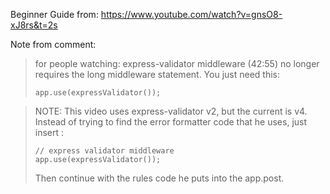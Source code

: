Beginner Guide from: https://www.youtube.com/watch?v=gnsO8-xJ8rs&t=2s

Note from comment:
> for people watching: express-validator middleware (42:55) no longer requires the long middleware
> statement. You just need this:
> ```
> app.use(expressValidator());
> ```

> NOTE:
> This video uses express-validator v2, but the current is v4. Instead of trying to find the error 
> formatter code that he uses, just insert :
> ```
> // express validator middleware
> app.use(expressValidator()); 
> ```
> Then continue with the rules code he  puts into the app.post.